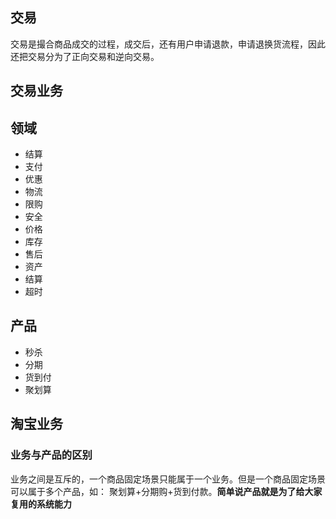 ## 交易

交易是撮合商品成交的过程，成交后，还有用户申请退款，申请退换货流程，因此还把交易分为了正向交易和逆向交易。

## 交易业务



## 领域

* 结算
* 支付
* 优惠
* 物流
* 限购
* 安全
* 价格
* 库存
* 售后
* 资产
* 结算
* 超时

## 产品

* 秒杀
* 分期
* 货到付
* 聚划算

## 淘宝业务

### 业务与产品的区别

业务之间是互斥的，一个商品固定场景只能属于一个业务。但是一个商品固定场景可以属于多个产品，如： 聚划算+分期购+货到付款。**简单说产品就是为了给大家复用的系统能力**

